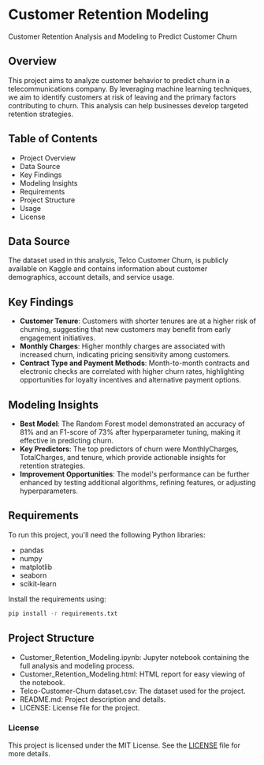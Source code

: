 # Customer Retention Modeling

Customer Retention Analysis and Modeling to Predict Customer Churn

## Overview
This project aims to analyze customer behavior to predict churn in a telecommunications company. By leveraging machine learning techniques, we aim to identify customers at risk of leaving and the primary factors contributing to churn. This analysis can help businesses develop targeted retention strategies.

## Table of Contents
- Project Overview
- Data Source
- Key Findings
- Modeling Insights
- Requirements
- Project Structure
- Usage
- License

## Data Source
The dataset used in this analysis, Telco Customer Churn, is publicly available on Kaggle and contains information about customer demographics, account details, and service usage.

## Key Findings
- **Customer Tenure**: Customers with shorter tenures are at a higher risk of churning, suggesting that new customers may benefit from early engagement initiatives.
- **Monthly Charges**: Higher monthly charges are associated with increased churn, indicating pricing sensitivity among customers.
- **Contract Type and Payment Methods**: Month-to-month contracts and electronic checks are correlated with higher churn rates, highlighting opportunities for loyalty incentives and alternative payment options.

## Modeling Insights
- **Best Model**: The Random Forest model demonstrated an accuracy of 81% and an F1-score of 73% after hyperparameter tuning, making it effective in predicting churn.
- **Key Predictors**: The top predictors of churn were MonthlyCharges, TotalCharges, and tenure, which provide actionable insights for retention strategies.
- **Improvement Opportunities**: The model's performance can be further enhanced by testing additional algorithms, refining features, or adjusting hyperparameters.

## Requirements
To run this project, you'll need the following Python libraries:
- pandas
- numpy
- matplotlib
- seaborn
- scikit-learn
  
Install the requirements using:
```bash
pip install -r requirements.txt
```

## Project Structure
- Customer_Retention_Modeling.ipynb: Jupyter notebook containing the full analysis and modeling process.
- Customer_Retention_Modeling.html: HTML report for easy viewing of the notebook.
- Telco-Customer-Churn dataset.csv: The dataset used for the project.
- README.md: Project description and details.
- LICENSE: License file for the project.

### License

This project is licensed under the MIT License. See the [LICENSE](./LICENSE) file for more details.




